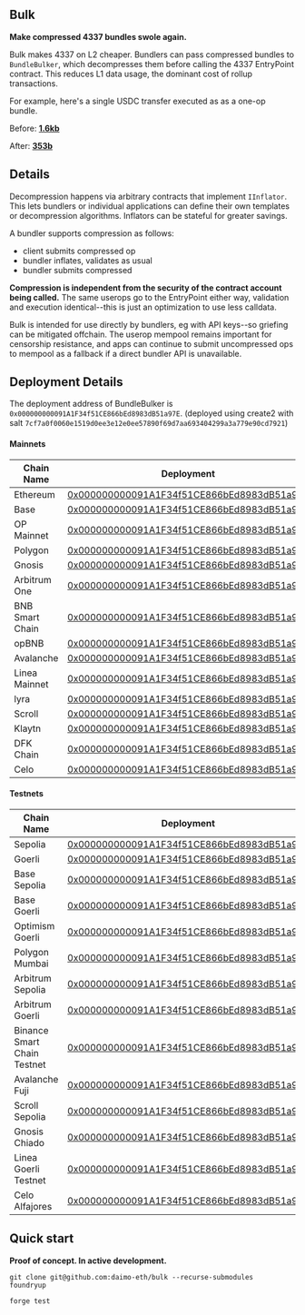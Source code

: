 ## Bulk

**Make compressed 4337 bundles swole again.**

Bulk makes 4337 on L2 cheaper. Bundlers can pass compressed bundles to `BundleBulker`, which decompresses them before calling the 4337 EntryPoint contract. This reduces L1 data usage, the dominant cost of rollup transactions.

For example, here's a single USDC transfer executed as as a one-op bundle.

Before: [**1.6kb**](https://twitter.com/adietrichs/status/1725280716290773117)

After: [**353b**](https://docs.google.com/spreadsheets/d/1rf3AJMmm9BCkBsmQiRq4yP3Zhne9vIW-ib0Dp4QD2Tw/edit)

## Details

Decompression happens via arbitrary contracts that implement `IInflator`. This lets bundlers or individual applications can define their own templates or decompression algorithms. Inflators can be stateful for greater savings.

A bundler supports compression as follows:
- client submits compressed op
- bundler inflates, validates as usual
- bundler submits compressed

**Compression is independent from the security of the contract account being called.** The same userops go to the EntryPoint either way, validation and execution identical--this is just an optimization to use less calldata.

Bulk is intended for use directly by bundlers, eg with API keys--so griefing can be mitigated offchain. The userop mempool remains important for censorship resistance, and apps can continue to submit uncompressed ops to mempool as a fallback if a direct bundler API is unavailable.

## Deployment Details

The deployment address of BundleBulker is `0x000000000091A1F34f51CE866bEd8983dB51a97E`. (deployed using create2 with salt `7cf7a0f0060e1519d0ee3e12e0ee57890f69d7aa693404299a3a779e90cd7921`)

#### Mainnets

|Chain Name|Deployment|
|----------|----------|
|Ethereum|[0x000000000091A1F34f51CE866bEd8983dB51a97E](https://etherscan.io/address/0x000000000091A1F34f51CE866bEd8983dB51a97E)|
|Base|[0x000000000091A1F34f51CE866bEd8983dB51a97E](https://basescan.org/address/0x000000000091a1f34f51ce866bed8983db51a97e)|
|OP Mainnet|[0x000000000091A1F34f51CE866bEd8983dB51a97E](https://optimistic.etherscan.io/address/0x000000000091A1F34f51CE866bEd8983dB51a97E)|
|Polygon|[0x000000000091A1F34f51CE866bEd8983dB51a97E](https://polygonscan.com/address/0x000000000091A1F34f51CE866bEd8983dB51a97E)|
|Gnosis|[0x000000000091A1F34f51CE866bEd8983dB51a97E](https://gnosisscan.io/address/0x000000000091A1F34f51CE866bEd8983dB51a97E)|
|Arbitrum One|[0x000000000091A1F34f51CE866bEd8983dB51a97E](https://arbiscan.io/address/0x000000000091A1F34f51CE866bEd8983dB51a97E)|
|BNB Smart Chain|[0x000000000091A1F34f51CE866bEd8983dB51a97E](https://bscscan.com/address/0x000000000091a1f34f51ce866bed8983db51a97e)|
|opBNB|[0x000000000091A1F34f51CE866bEd8983dB51a97E](https://opbnbscan.com/address/0x000000000091A1F34f51CE866bEd8983dB51a97E)|
|Avalanche|[0x000000000091A1F34f51CE866bEd8983dB51a97E](https://snowtrace.io/address/0x000000000091A1F34f51CE866bEd8983dB51a97E/contract/43114/code)|
|Linea Mainnet|[0x000000000091A1F34f51CE866bEd8983dB51a97E](https://lineascan.build/address/0x000000000091A1F34f51CE866bEd8983dB51a97E)|
|lyra|[0x000000000091A1F34f51CE866bEd8983dB51a97E](https://explorer.lyra.finance/address/0x000000000091A1F34f51CE866bEd8983dB51a97E)|
|Scroll|[0x000000000091A1F34f51CE866bEd8983dB51a97E](https://scrollscan.com/address/0x000000000091A1F34f51CE866bEd8983dB51a97E)|
|Klaytn|[0x000000000091A1F34f51CE866bEd8983dB51a97E](https://klaytnscope.com/account/0x000000000091A1F34f51CE866bEd8983dB51a97E)|
|DFK Chain|[0x000000000091A1F34f51CE866bEd8983dB51a97E](https://subnets.avax.network/c-chain/address/0x000000000091A1F34f51CE866bEd8983dB51a97E)|
|Celo|[0x000000000091A1F34f51CE866bEd8983dB51a97E](https://celoscan.io/address/0x000000000091a1f34f51ce866bed8983db51a97e)|

#### Testnets

|Chain Name|Deployment|
|----------|----------|
|Sepolia|[0x000000000091A1F34f51CE866bEd8983dB51a97E](https://sepolia.etherscan.io/address/0x000000000091A1F34f51CE866bEd8983dB51a97E)|
|Goerli|[0x000000000091A1F34f51CE866bEd8983dB51a97E](https://goerli.etherscan.io/address/0x000000000091A1F34f51CE866bEd8983dB51a97E)|
|Base Sepolia|[0x000000000091A1F34f51CE866bEd8983dB51a97E](https://sepolia.basescan.org/address/0x000000000091A1F34f51CE866bEd8983dB51a97E)|
|Base Goerli|[0x000000000091A1F34f51CE866bEd8983dB51a97E](https://goerli.basescan.org/address/0x000000000091A1F34f51CE866bEd8983dB51a97E)|
|Optimism Goerli|[0x000000000091A1F34f51CE866bEd8983dB51a97E](https://goerli-optimism.etherscan.io/address/0x000000000091A1F34f51CE866bEd8983dB51a97E)|
|Polygon Mumbai|[0x000000000091A1F34f51CE866bEd8983dB51a97E](https://mumbai.polygonscan.com/address/0x000000000091A1F34f51CE866bEd8983dB51a97E)|
|Arbitrum Sepolia|[0x000000000091A1F34f51CE866bEd8983dB51a97E](https://sepolia.arbiscan.io/address/0x000000000091A1F34f51CE866bEd8983dB51a97E)|
|Arbitrum Goerli|[0x000000000091A1F34f51CE866bEd8983dB51a97E](https://goerli.arbiscan.io/address/0x000000000091A1F34f51CE866bEd8983dB51a97E)|
|Binance Smart Chain Testnet|[0x000000000091A1F34f51CE866bEd8983dB51a97E](https://testnet.bscscan.com/address/0x000000000091A1F34f51CE866bEd8983dB51a97E)|
|Avalanche Fuji|[0x000000000091A1F34f51CE866bEd8983dB51a97E](https://testnet.snowtrace.io/address/0x000000000091A1F34f51CE866bEd8983dB51a97E)|
|Scroll Sepolia|[0x000000000091A1F34f51CE866bEd8983dB51a97E](https://sepolia.scrollscan.dev/address/0x000000000091A1F34f51CE866bEd8983dB51a97E)|
|Gnosis Chiado|[0x000000000091A1F34f51CE866bEd8983dB51a97E](https://gnosis-chiado.blockscout.com/address/0x000000000091A1F34f51CE866bEd8983dB51a97E)|
|Linea Goerli Testnet|[0x000000000091A1F34f51CE866bEd8983dB51a97E](https://goerli.lineascan.build/address/0x000000000091A1F34f51CE866bEd8983dB51a97E)|
|Celo Alfajores|[0x000000000091A1F34f51CE866bEd8983dB51a97E](https://explorer.celo.org/alfajores/address/0x000000000091A1F34f51CE866bEd8983dB51a97E)|

## Quick start

**Proof of concept. In active development.**

```
git clone git@github.com:daimo-eth/bulk --recurse-submodules
foundryup
```

```
forge test
```

